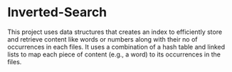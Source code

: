 # Inverted-Search
This project uses data structures that creates an index to efficiently store and retrieve content like words or numbers along with their no of occurrences in each files. It uses a combination of a hash table and linked lists to map each piece of content (e.g., a word) to its occurrences in the files.
